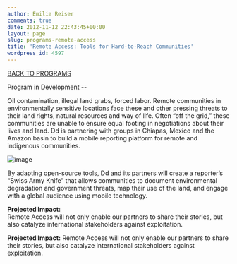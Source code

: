 ```yaml
---
author: Emilie Reiser
comments: true
date: 2012-11-12 22:43:45+00:00
layout: page
slug: programs-remote-access
title: 'Remote Access: Tools for Hard-to-Reach Communities'
wordpress_id: 4597
---
```


[BACK TO PROGRAMS](http://digital-democracy.org/what-we-do/programs/)


Program in Development --




Oil contamination, illegal land grabs, forced labor. Remote communities in environmentally sensitive locations face these and other pressing threats to their land rights, natural resources and way of life. Often “off the grid,” these communities are unable to ensure equal footing in negotiations about their lives and land. Dd is partnering with groups in Chiapas, Mexico and the Amazon basin to build a mobile reporting platform for remote and indigenous communities.


![image](http://farm9.staticflickr.com/8034/8020640177_c8bf5a55ef_o.jpg)

By adapting open-source tools, Dd and its partners will create a reporter’s “Swiss Army Knife” that allows communities to document environmental degradation and government threats, map their use of the land, and engage with a global audience using mobile technology.

**Projected Impact:**  
Remote Access will not only enable our partners to share their stories, but also catalyze international stakeholders against exploitation. 


**Projected Impact:**
Remote Access will not only enable our partners to share their stories, but also catalyze international stakeholders against exploitation.
